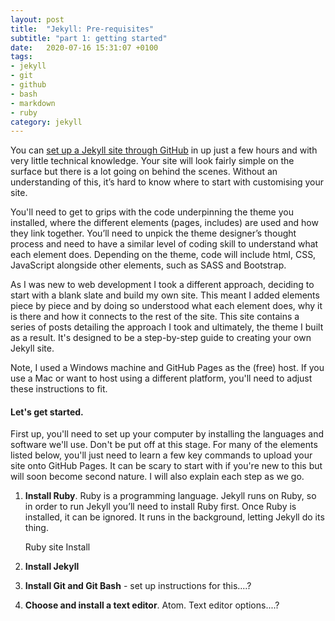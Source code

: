 ```yaml
---
layout: post
title:  "Jekyll: Pre-requisites"
subtitle: "part 1: getting started"
date:   2020-07-16 15:31:07 +0100
tags:
- jekyll
- git
- github
- bash
- markdown
- ruby
category: jekyll
---
```

You can [set up a Jekyll site through GitHub](https://dinkwiz.github.io/Jekyll-Easy-Way.html) in up just a few hours and with very little technical knowledge. Your site will look fairly simple on the surface but there is a lot going on behind the scenes. Without an understanding of this, it’s hard to know where to start with customising your site.

You'll need to get to grips with the code underpinning the theme you installed, where the different elements (pages, includes) are used and how they link together. You’ll need to unpick the theme designer’s thought process and need to have a similar level of coding skill to understand what each element does. Depending on the theme, code will include html, CSS, JavaScript alongside other elements, such as SASS and Bootstrap.

As I was new to web development I took a different approach, deciding to start with a blank slate and build my own site. This meant I added elements piece by piece and by doing so understood what each element does, why it is there and how it connects to the rest of the site. This site contains a series of posts detailing the approach I took and ultimately, the theme I built as a result. It's designed to be a step-by-step guide to creating your own Jekyll site. 

Note, I used a Windows machine and GitHub Pages as the (free) host. If you use a Mac or want to host using a different platform, you'll need to adjust these instructions to fit.

#### Let's get started.

First up, you'll need to set up your computer by installing the languages and software we'll use. Don't be put off at this stage. For many of the elements listed below, you'll just need to learn a few key commands to upload your site onto GitHub Pages. It can be scary to start with if you're new to this but will soon become second nature. I will also explain each step as we go.


1.	**Install Ruby**. 
    Ruby is a programming language. Jekyll runs on Ruby, so in order to run Jekyll you’ll need to install Ruby first. Once Ruby is installed, it can be ignored. It runs in the background, letting Jekyll do its thing.

    Ruby site
    Install

2. **Install Jekyll**

3. **Install Git and Git Bash** - set up instructions for this....?
4. **Choose and install a text editor**. Atom. Text editor options....?
